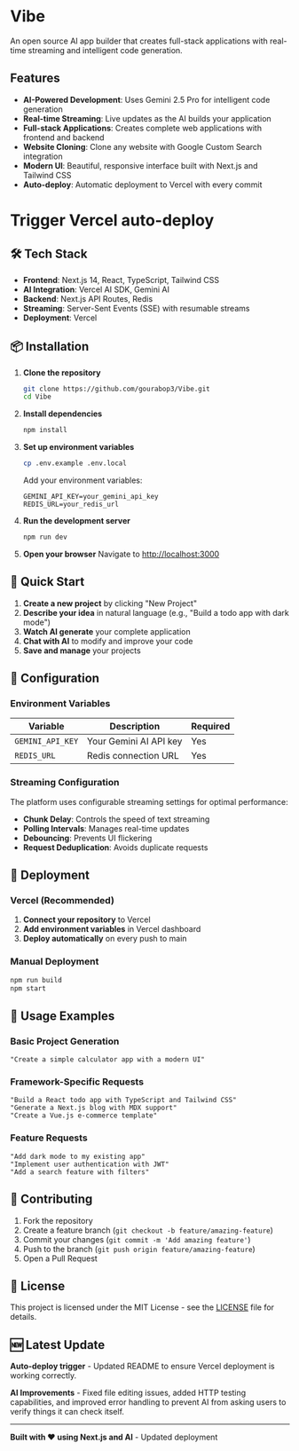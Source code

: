 # Vibe

An open source AI app builder that creates full-stack applications with real-time streaming and intelligent code generation.

## Features

- **AI-Powered Development**: Uses Gemini 2.5 Pro for intelligent code generation
- **Real-time Streaming**: Live updates as the AI builds your application
- **Full-stack Applications**: Creates complete web applications with frontend and backend
- **Website Cloning**: Clone any website with Google Custom Search integration
- **Modern UI**: Beautiful, responsive interface built with Next.js and Tailwind CSS
- **Auto-deploy**: Automatic deployment to Vercel with every commit

# Trigger Vercel auto-deploy

## 🛠️ Tech Stack

- **Frontend**: Next.js 14, React, TypeScript, Tailwind CSS
- **AI Integration**: Vercel AI SDK, Gemini AI
- **Backend**: Next.js API Routes, Redis
- **Streaming**: Server-Sent Events (SSE) with resumable streams
- **Deployment**: Vercel

## 📦 Installation

1. **Clone the repository**
   ```bash
   git clone https://github.com/gourabop3/Vibe.git
   cd Vibe
   ```

2. **Install dependencies**
   ```bash
   npm install
   ```

3. **Set up environment variables**
   ```bash
   cp .env.example .env.local
   ```
   
   Add your environment variables:
   ```env
   GEMINI_API_KEY=your_gemini_api_key
   REDIS_URL=your_redis_url
   ```

4. **Run the development server**
   ```bash
   npm run dev
   ```

5. **Open your browser**
   Navigate to [http://localhost:3000](http://localhost:3000)

## 🎯 Quick Start

1. **Create a new project** by clicking "New Project"
2. **Describe your idea** in natural language (e.g., "Build a todo app with dark mode")
3. **Watch AI generate** your complete application
4. **Chat with AI** to modify and improve your code
5. **Save and manage** your projects

## 🔧 Configuration

### Environment Variables

| Variable | Description | Required |
|----------|-------------|----------|
| `GEMINI_API_KEY` | Your Gemini AI API key | Yes |
| `REDIS_URL` | Redis connection URL | Yes |

### Streaming Configuration

The platform uses configurable streaming settings for optimal performance:

- **Chunk Delay**: Controls the speed of text streaming
- **Polling Intervals**: Manages real-time updates
- **Debouncing**: Prevents UI flickering
- **Request Deduplication**: Avoids duplicate requests

## 🚀 Deployment

### Vercel (Recommended)

1. **Connect your repository** to Vercel
2. **Add environment variables** in Vercel dashboard
3. **Deploy automatically** on every push to main

### Manual Deployment

```bash
npm run build
npm start
```

## 📝 Usage Examples

### Basic Project Generation

```
"Create a simple calculator app with a modern UI"
```

### Framework-Specific Requests

```
"Build a React todo app with TypeScript and Tailwind CSS"
"Generate a Next.js blog with MDX support"
"Create a Vue.js e-commerce template"
```

### Feature Requests

```
"Add dark mode to my existing app"
"Implement user authentication with JWT"
"Add a search feature with filters"
```

## 🤝 Contributing

1. Fork the repository
2. Create a feature branch (`git checkout -b feature/amazing-feature`)
3. Commit your changes (`git commit -m 'Add amazing feature'`)
4. Push to the branch (`git push origin feature/amazing-feature`)
5. Open a Pull Request

## 📄 License

This project is licensed under the MIT License - see the [LICENSE](LICENSE) file for details.

## 🆕 Latest Update

**Auto-deploy trigger** - Updated README to ensure Vercel deployment is working correctly.

**AI Improvements** - Fixed file editing issues, added HTTP testing capabilities, and improved error handling to prevent AI from asking users to verify things it can check itself.

---

**Built with ❤️ using Next.js and AI** - Updated deployment
